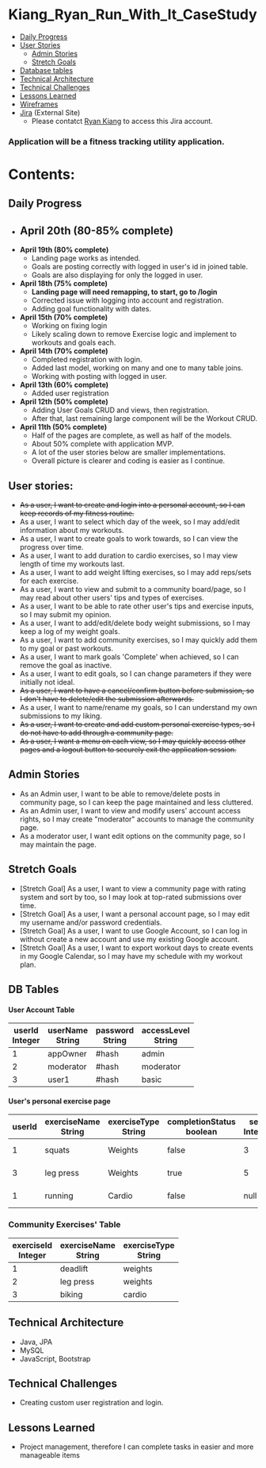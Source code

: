 # Kiang_Ryan_Run_With_It_CaseStudy

- [Daily Progress](#Daily-Progress)
- [User Stories](#User-Stories)
  - [Admin Stories](#Admin-Stories)
  - [Stretch Goals](#Stretch-Goals)
- [Database tables](#DB-Tables)
- [Technical Architecture](References/technical_architecture.png)
- [Technical Challenges](#Technical-Challeneges)
- [Lessons Learned](#Lessons-Learned)
- [Wireframes](References/Kiang_Ryan_Wireframe.pdf)
- [Jira](https://rkiang.atlassian.net/jira/software/projects/RUN/boards/1) (External Site)
  - Please contatct [Ryan Kiang](mailto:ryanlkiang@gmail.com) to access this Jira account.

### Application will be a fitness tracking utility application.

# Contents:
## Daily Progress
- **April 20th (80-85% complete)**
  - 
- **April 19th (80% complete)**
  - Landing page works as intended.
  - Goals are posting correctly with logged in user's id in joined table.
  - Goals are also displaying for only the logged in user.
- **April 18th (75% complete)**
  - **Landing page will need remapping, to start, go to /login** 
  - Corrected issue with logging into account and registration.
  - Adding goal functionality with dates.
- **April 15th (70% complete)**
  - Working on fixing login
  - Likely scaling down to remove Exercise logic and implement to workouts and goals each.
- **April 14th (70% complete)**
  - Completed registration with login.
  - Added last model, working on many and one to many table joins.
  - Working with posting with logged in user.
- **April 13th (60% complete)**
  - Added user registration
- **April 12th (50% complete)** 
  - Adding User Goals CRUD and views, then registration.
  - After that, last remaining large component will be the Workout CRUD.
- **April 11th (50% complete)**
  - Half of the pages are complete, as well as half of the models. 
  - About 50% complete with application MVP. 
  - A lot of the user stories below are smaller implementations.
  - Overall picture is clearer and coding is easier as I continue.

## User stories:
- <strike>As a user, I want to create and login into a personal account, so I can keep records of my fitness routine.</strike>
- As a user, I want to select which day of the week, so I may add/edit information about my workouts.
- As a user, I want to create goals to work towards, so I can view the progress over time.
- As a user, I want to add duration to cardio exercises, so I may view length of time my workouts last.
- As a user, I want to add weight lifting exercises, so I may add reps/sets for each exercise.
- As a user, I want to view and submit to a community board/page, so I may read about other users' tips and types of exercises.
- As a user, I want to be able to rate other user's tips and exercise inputs, so I may submit my opinion. 
- As a user, I want to add/edit/delete body weight submissions, so I may keep a log of my weight goals.
- As a user, I want to add community exercises, so I may quickly add them to my goal or past workouts.
- As a user, I want to mark goals 'Complete' when achieved, so I can remove the goal as inactive.
- As a user, I want to edit goals, so I can change parameters if they were initially not ideal.
- <strike>As a user, I want to have a cancel/confirm button before submission, so I don't have to delete/edit the submission afterwards.</strike>
- As a user, I want to name/rename my goals, so I can understand my own submissions to my liking.
- <strike>As a user, I want to create and add custom personal exercise types, so I do not have to add through a community page.</strike>
- <strike>As a user, I want a menu on each view, so I may quickly access other pages and a logout button to securely exit the application session.</strike>

## Admin Stories
- As an Admin user, I want to be able to remove/delete posts in community page, so I can keep the page maintained and less cluttered.
- As an Admin user, I want to view and modify users' account access rights, so I may create "moderator" accounts to manage the community page.
- As a moderator user, I want edit options on the community page, so I may maintain the page.

## Stretch Goals
- [Stretch Goal] As a user, I want to view a community page with rating system and sort by too, so I may look at top-rated submissions over time.
- [Stretch Goal] As a user, I want a personal account page, so I may edit my username and/or password credentials.
- [Stretch Goal] As a user, I want to use Google Account, so I can log in without create a new account and use my existing Google account.
- [Stretch Goal] As a user, I want to export workout days to create events in my Google Calendar, so I may have my schedule with my workout plan.


## DB Tables
#### User Account Table
| userId<br/>Integer | userName<br/>String | password<br/>String | accessLevel<br/>String |
|--------------------|---------------------|---------------------|------------------------|
| 1                  | appOwner            | #hash               | admin                  |
| 2                  | moderator           | #hash               | moderator              |
| 3                  | user1               | #hash               | basic                  |

#### User's personal exercise page
| userId | exerciseName<br/>String | exerciseType<br/>String | completionStatus<br/>boolean | sets<br/>Integer | reps<br/>Integer | duration<br/>Integer | sharedStatus<br/>String | goalSet<br/>Timestamp |
|--------|-------------------------|-------------------------|------------------------------|------------------|------------------|----------------------|-------------------------|-----------------------|
| 1      | squats                  | Weights                 | false                        | 3                | 8                | null                 | no                      | 01-02-2022            |
| 3      | leg press               | Weights                 | true                         | 5                | 8                | null                 | yes                     | 12-21-2021            |
| 1      | running                 | Cardio                  | false                        | null             | null             | 40                   | yes                     | 02-03-2022            |


### Community Exercises' Table
| exerciseId<br/>Integer | exerciseName<br/>String | exerciseType<br/>String |
|------------------------|-------------------------|-------------------------|
| 1                      | deadlift                | weights                 | 
| 2                      | leg press               | weights                 | 
| 3                      | biking                  | cardio                  | 


## Technical Architecture
- Java, JPA
- MySQL
- JavaScript, Bootstrap

## Technical Challenges
- Creating custom user registration and login.

## Lessons Learned
- Project management, therefore I can complete tasks in easier and more manageable items